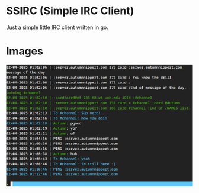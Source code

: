# SSIRC (Simple IRC Client)
Just a simple little IRC client written in go.

# Images
![TUI](img/image.png)